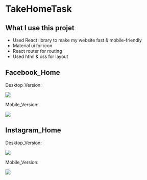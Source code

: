 # TakeHomeTask

## What I use this projet

- Used React library to make my website fast & mobile-friendly
- Material ui for icon
- React router for routing
- Used html & css for layout

## Facebook_Home

Desktop_Version:

<img src="https://i.ibb.co/3mMpXdt/Screenshot-26.png" />

Mobile_Version:

<img src="https://i.ibb.co/26hz4HB/Screenshot-35.png" />

##

## Instagram_Home

Desktop_Version:

<img src="https://i.ibb.co/DWN9vyc/screencapture-localhost-3000-instagram-2022-08-27-23-00-57.png" />

Mobile_Version:

<img src="https://i.ibb.co/tQTxxjz/Screenshot-33.png" />




